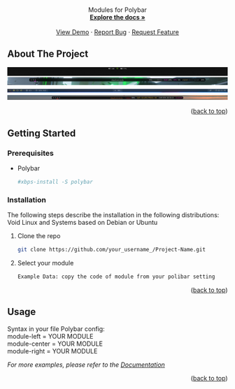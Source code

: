 <!-- PROJECT LOGO -->
<br />
<div align="center">
  <p align="center">
    Modules for Polybar
    <br />
    <a href="https://github.com/midnightxd/Modules"><strong>Explore the docs »</strong></a>
    <br />
    <br />
    <a href="https://github.com/midnightxd/Modules">View Demo</a>
    ·
    <a href="https://github.com/midnightxd/Modules/issues">Report Bug</a>
    ·
    <a href="https://github.com/midnightxd/Modules/issues">Request Feature</a>
  </p>
</div>

## About The Project

<img src="images/p-1.jpg" alt="p1" >
<img src="images/p-2.jpg" alt="p2" >
<img src="images/p-3.jpg" alt="p3" >
<img src="images/p-4.jpg" alt="p4" >

<p align="right">(<a href="#top">back to top</a>)</p>



<!-- GETTING STARTED -->
## Getting Started

### Prerequisites

* Polybar
  ```sh
  #xbps-install -S polybar 
  ```

### Installation

The following steps describe the installation in the following distributions: Void Linux and Systems based on Debian or Ubuntu

1. Clone the repo
   ```sh
   git clone https://github.com/your_username_/Project-Name.git
   ```
2. Select your module
   ```sh
   Example Data: copy the code of module from your polibar setting
   ```
<p align="right">(<a href="#top">back to top</a>)</p>



<!-- USAGE EXAMPLES -->
## Usage
Syntax in your file Polybar config:<br> module-left = YOUR MODULE<br>
module-center = YOUR MODULE<br>
module-right = YOUR MODULE


_For more examples, please refer to the [Documentation](https://github.com/polybar/polybar)_

<p align="right">(<a href="#top">back to top</a>)</p>

